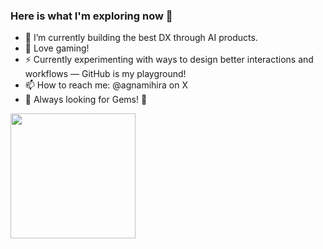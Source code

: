 ### Here is what I'm exploring now 👋


- 🔭 I’m currently building the best DX through AI products.
- 🌱 Love gaming!
- ⚡ Currently experimenting with ways to design better interactions and workflows — GitHub is my playground! 
- 📫 How to reach me: @agnamihira on X
- 💎 Always looking for Gems! 💎

<p><img align="left" src="https://user-images.githubusercontent.com/11306075/185730258-66ba7ce4-d786-4561-af87-60f5ea48b2ba.gif" width= "200" height="200" /></p>
